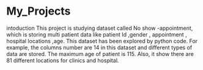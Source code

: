 # My_Projects
intoduction 
This project is studying  dataset called No show -appointment, which is storing multi patient data like patient Id
,gender , appointment , hospital locations ,age. This dataset has been explored by python code. For example, the 
columns number are 14 in this dataset and different types of data are stored. The maximum age of patient is 115.
Also, it show there are  81 different locations for clinics and hospital.
